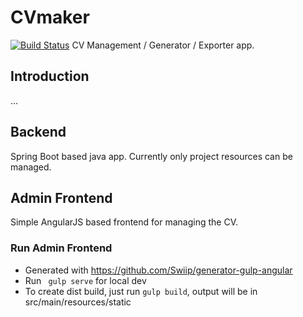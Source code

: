 # CVmaker
[![Build Status](https://travis-ci.org/marcopotento/cvmaker.svg)](https://travis-ci.org/marcopotento/cvmaker)
CV Management / Generator / Exporter app.

## Introduction
...

## Backend
Spring Boot based java app. Currently only project resources can be managed. 

## Admin Frontend
Simple AngularJS based frontend for managing the CV.

### Run Admin Frontend
* Generated with https://github.com/Swiip/generator-gulp-angular
* Run ``` gulp serve``` for local dev 
* To create dist build, just run ``` gulp build ```, output will be in src/main/resources/static
